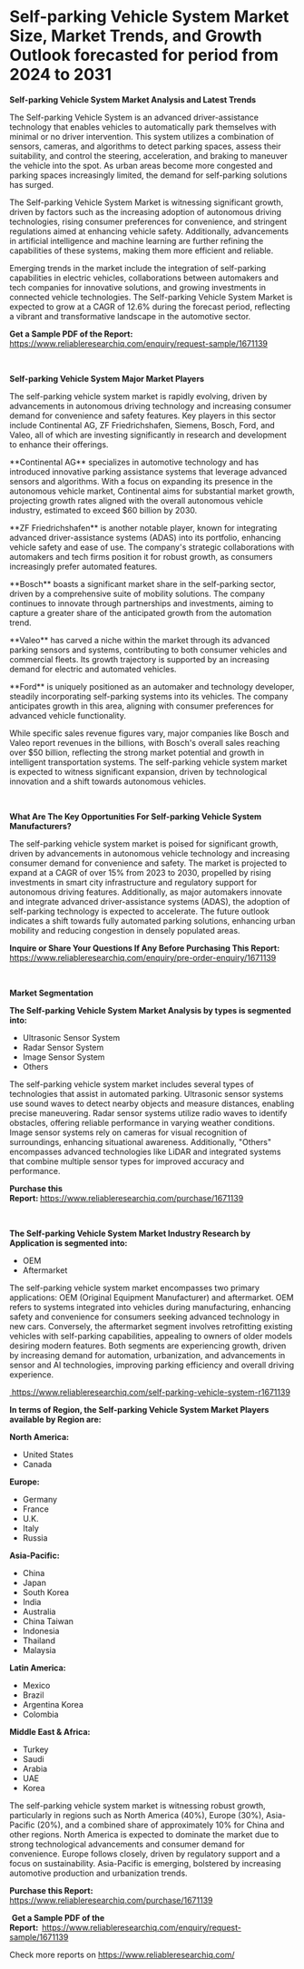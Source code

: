 <p><h1>Self-parking Vehicle System Market Size, Market Trends, and Growth Outlook forecasted for period from 2024 to 2031</h1></p><p><strong>Self-parking Vehicle System Market Analysis and Latest Trends</strong></p>
<p><p>The Self-parking Vehicle System is an advanced driver-assistance technology that enables vehicles to automatically park themselves with minimal or no driver intervention. This system utilizes a combination of sensors, cameras, and algorithms to detect parking spaces, assess their suitability, and control the steering, acceleration, and braking to maneuver the vehicle into the spot. As urban areas become more congested and parking spaces increasingly limited, the demand for self-parking solutions has surged.</p><p>The Self-parking Vehicle System Market is witnessing significant growth, driven by factors such as the increasing adoption of autonomous driving technologies, rising consumer preferences for convenience, and stringent regulations aimed at enhancing vehicle safety. Additionally, advancements in artificial intelligence and machine learning are further refining the capabilities of these systems, making them more efficient and reliable.</p><p>Emerging trends in the market include the integration of self-parking capabilities in electric vehicles, collaborations between automakers and tech companies for innovative solutions, and growing investments in connected vehicle technologies. The Self-parking Vehicle System Market is expected to grow at a CAGR of 12.6% during the forecast period, reflecting a vibrant and transformative landscape in the automotive sector.</p></p>
<p><strong>Get a Sample PDF of the Report:&nbsp;</strong> <a href="https://www.reliableresearchiq.com/enquiry/request-sample/1671139?utm_campaign=1170&utm_medium=2&utm_source=Github&utm_content=ia&utm_term=27122024&utm_id=self-parking-vehicle-system">https://www.reliableresearchiq.com/enquiry/request-sample/1671139</a></p>
<p>&nbsp;</p>
<p><strong>Self-parking Vehicle System Major Market Players</strong></p>
<p><p>The self-parking vehicle system market is rapidly evolving, driven by advancements in autonomous driving technology and increasing consumer demand for convenience and safety features. Key players in this sector include Continental AG, ZF Friedrichshafen, Siemens, Bosch, Ford, and Valeo, all of which are investing significantly in research and development to enhance their offerings.</p><p>**Continental AG** specializes in automotive technology and has introduced innovative parking assistance systems that leverage advanced sensors and algorithms. With a focus on expanding its presence in the autonomous vehicle market, Continental aims for substantial market growth, projecting growth rates aligned with the overall autonomous vehicle industry, estimated to exceed $60 billion by 2030.</p><p>**ZF Friedrichshafen** is another notable player, known for integrating advanced driver-assistance systems (ADAS) into its portfolio, enhancing vehicle safety and ease of use. The company's strategic collaborations with automakers and tech firms position it for robust growth, as consumers increasingly prefer automated features.</p><p>**Bosch** boasts a significant market share in the self-parking sector, driven by a comprehensive suite of mobility solutions. The company continues to innovate through partnerships and investments, aiming to capture a greater share of the anticipated growth from the automation trend.</p><p>**Valeo** has carved a niche within the market through its advanced parking sensors and systems, contributing to both consumer vehicles and commercial fleets. Its growth trajectory is supported by an increasing demand for electric and automated vehicles.</p><p>**Ford** is uniquely positioned as an automaker and technology developer, steadily incorporating self-parking systems into its vehicles. The company anticipates growth in this area, aligning with consumer preferences for advanced vehicle functionality.</p><p>While specific sales revenue figures vary, major companies like Bosch and Valeo report revenues in the billions, with Bosch's overall sales reaching over $50 billion, reflecting the strong market potential and growth in intelligent transportation systems. The self-parking vehicle system market is expected to witness significant expansion, driven by technological innovation and a shift towards autonomous vehicles.</p></p>
<p>&nbsp;</p>
<p><strong>What Are The Key Opportunities For Self-parking Vehicle System Manufacturers?</strong></p>
<p><p>The self-parking vehicle system market is poised for significant growth, driven by advancements in autonomous vehicle technology and increasing consumer demand for convenience and safety. The market is projected to expand at a CAGR of over 15% from 2023 to 2030, propelled by rising investments in smart city infrastructure and regulatory support for autonomous driving features. Additionally, as major automakers innovate and integrate advanced driver-assistance systems (ADAS), the adoption of self-parking technology is expected to accelerate. The future outlook indicates a shift towards fully automated parking solutions, enhancing urban mobility and reducing congestion in densely populated areas.</p></p>
<p><strong>Inquire or Share Your Questions If Any Before Purchasing This Report:</strong> <a href="https://www.reliableresearchiq.com/enquiry/pre-order-enquiry/1671139?utm_campaign=1170&utm_medium=2&utm_source=Github&utm_content=ia&utm_term=27122024&utm_id=self-parking-vehicle-system">https://www.reliableresearchiq.com/enquiry/pre-order-enquiry/1671139</a></p>
<p>&nbsp;</p>
<p><strong>Market Segmentation</strong></p>
<p><strong>The Self-parking Vehicle System Market Analysis by types is segmented into:</strong></p>
<p><ul><li>Ultrasonic Sensor System</li><li>Radar Sensor System</li><li>Image Sensor System</li><li>Others</li></ul></p>
<p><p>The self-parking vehicle system market includes several types of technologies that assist in automated parking. Ultrasonic sensor systems use sound waves to detect nearby objects and measure distances, enabling precise maneuvering. Radar sensor systems utilize radio waves to identify obstacles, offering reliable performance in varying weather conditions. Image sensor systems rely on cameras for visual recognition of surroundings, enhancing situational awareness. Additionally, "Others" encompasses advanced technologies like LiDAR and integrated systems that combine multiple sensor types for improved accuracy and performance.</p></p>
<p><strong>Purchase this Report:&nbsp;</strong><a href="https://www.reliableresearchiq.com/purchase/1671139?utm_campaign=1170&utm_medium=2&utm_source=Github&utm_content=ia&utm_term=27122024&utm_id=self-parking-vehicle-system">https://www.reliableresearchiq.com/purchase/1671139</a></p>
<p>&nbsp;</p>
<p><strong>The Self-parking Vehicle System Market Industry Research by Application is segmented into:</strong></p>
<p><ul><li>OEM</li><li>Aftermarket</li></ul></p>
<p><p>The self-parking vehicle system market encompasses two primary applications: OEM (Original Equipment Manufacturer) and aftermarket. OEM refers to systems integrated into vehicles during manufacturing, enhancing safety and convenience for consumers seeking advanced technology in new cars. Conversely, the aftermarket segment involves retrofitting existing vehicles with self-parking capabilities, appealing to owners of older models desiring modern features. Both segments are experiencing growth, driven by increasing demand for automation, urbanization, and advancements in sensor and AI technologies, improving parking efficiency and overall driving experience.</p></p>
<p><a href="https://www.reliableresearchiq.com/self-parking-vehicle-system-r1671139?utm_campaign=1170&utm_medium=2&utm_source=Github&utm_content=ia&utm_term=27122024&utm_id=self-parking-vehicle-system">&nbsp;https://www.reliableresearchiq.com/self-parking-vehicle-system-r1671139</a></p>
<p><strong>In terms of Region, the Self-parking Vehicle System Market Players available by Region are:</strong></p>
<p>
    <p> <strong> North America: </strong>
        <ul>
            <li>United States</li>
            <li>Canada</li>
        </ul>
        </p> 
    <p> <strong> Europe: </strong>
        <ul>
            <li>Germany</li>
            <li>France</li>
            <li>U.K.</li>
            <li>Italy</li>
            <li>Russia</li>
        </ul>
        </p> 
    <p> <strong> Asia-Pacific: </strong>
        <ul>
            <li>China</li>
            <li>Japan</li>
            <li>South Korea</li>
            <li>India</li>
            <li>Australia</li>
            <li>China Taiwan</li>
            <li>Indonesia</li>
            <li>Thailand</li>
            <li>Malaysia</li>
        </ul>
        </p> 
    <p> <strong> Latin America: </strong>
        <ul>
            <li>Mexico</li>
            <li>Brazil</li>
            <li>Argentina Korea</li>
            <li>Colombia</li>
        </ul>
        </p> 
    <p> <strong> Middle East & Africa: </strong>
        <ul>
            <li>Turkey</li>
            <li>Saudi</li>
            <li>Arabia</li>
            <li>UAE</li>
            <li>Korea</li>
        </ul>
    </p>
    </p>
<p><p>The self-parking vehicle system market is witnessing robust growth, particularly in regions such as North America (40%), Europe (30%), Asia-Pacific (20%), and a combined share of approximately 10% for China and other regions. North America is expected to dominate the market due to strong technological advancements and consumer demand for convenience. Europe follows closely, driven by regulatory support and a focus on sustainability. Asia-Pacific is emerging, bolstered by increasing automotive production and urbanization trends.</p></p>
<p><strong>Purchase this Report: </strong><a href="https://www.reliableresearchiq.com/purchase/1671139?utm_campaign=1170&utm_medium=2&utm_source=Github&utm_content=ia&utm_term=27122024&utm_id=self-parking-vehicle-system">https://www.reliableresearchiq.com/purchase/1671139</a></p>
<p>&nbsp;<strong>Get a Sample PDF of the Report:&nbsp;&nbsp;</strong><a href="https://www.reliableresearchiq.com/enquiry/request-sample/1671139?utm_campaign=1170&utm_medium=2&utm_source=Github&utm_content=ia&utm_term=27122024&utm_id=self-parking-vehicle-system">https://www.reliableresearchiq.com/enquiry/request-sample/1671139</a></p>
<p><strong></strong></p>
<p>Check more reports on <a href="https://www.reliableresearchiq.com/?utm_campaign=1170&utm_medium=2&utm_source=Github&utm_content=ia&utm_term=27122024&utm_id=self-parking-vehicle-system">https://www.reliableresearchiq.com/</a></p>